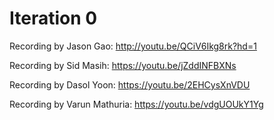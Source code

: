 # Iteration 0

Recording by Jason Gao: http://youtu.be/QCiV6Ikg8rk?hd=1

Recording by Sid Masih: https://youtu.be/jZddINFBXNs

Recording by Dasol Yoon: https://youtu.be/2EHCysXnVDU

Recording by Varun Mathuria: https://youtu.be/vdgUOUkY1Yg
